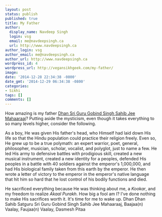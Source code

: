 ```yaml
---
layout: post
status: publish
published: true
title: My Father
author:
  display_name: Navdeep Singh
  login: vsg
  email: me@navdeepsingh.ca
  url: http://www.navdeepsingh.ca
author_login: vsg
author_email: me@navdeepsingh.ca
author_url: http://www.navdeepsingh.ca
wordpress_id: 4
wordpress_url: http://vegansikhgeek.com/my-father/
image: 
date: '2014-12-28 22:34:38 -0800'
date_gmt: '2014-12-29 06:34:38 -0800'
categories:
- Sikhi
tags: []
comments: []
---
```

<p>How amazing is my father <a href="http://en.wikipedia.org/wiki/Guru_Gobind_Singh" target="_blank">Dhan Sri Guru Gobind Singh Sahib Jee Mahaaraaj</a>? Putting aside the mysticism, even though it takes everything to so many levels higher, consider the following.</p>
<p>As a boy, He was given His father's head, who Himself had laid down His life so that the Hindu population could practice their religion freely. Even so, He grew up to be a true polymath: an expert warrior, poet, general, philosopher, musician, scholar, vocalist, and polyglot, just to name a few. He led His army to defensive battles with prodigious skill, created a new musical instrument, created a new identity for a peoples, defended His peoples in a battle with 40 soldiers against the emperor's 1,000,000, and had His biological family taken from this earth by the emperor. He then wrote a letter of victory to the emperor in the emperor's native language that hit him so hard that he lost control of his bodily functions and died.</p>
<p>He sacrificed everything because He was thinking about me, a <em title="Dog">Kookar</em>, and my freedom to realize <em title="God">Akaal Purakh</em>. How big a fool am I? I've done nothing to make His sacrifices worth it. It's time for me to wake up. Dhan Dhan Sahib Satguru Sri Guru Gobind Singh Sahib Jee Mahaaraaj, Baajaa(n) Vaalay, Faujaa(n) Vaalay, Dasmesh Pitaa</p>
